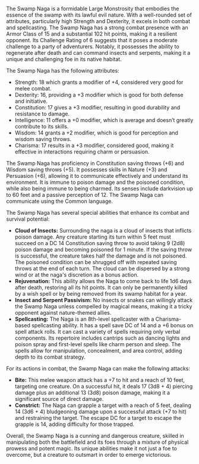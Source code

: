 The Swamp Naga is a formidable Large Monstrosity that embodies the essence of the swamp with its lawful evil nature. With a well-rounded set of attributes, particularly high Strength and Dexterity, it excels in both combat and spellcasting. The Swamp Naga has a strong combat presence with an Armor Class of 15 and a substantial 102 hit points, making it a resilient opponent. Its Challenge Rating of 6 suggests that it poses a moderate challenge to a party of adventurers. Notably, it possesses the ability to regenerate after death and can command insects and serpents, making it a unique and challenging foe in its native habitat.

The Swamp Naga has the following attributes: 
- Strength: 18 which grants a modifier of +4, considered very good for melee combat.
- Dexterity: 16, providing a +3 modifier which is good for both defense and initiative.
- Constitution: 17 gives a +3 modifier, resulting in good durability and resistance to damage.
- Intelligence: 11 offers a +0 modifier, which is average and doesn’t greatly contribute to its skills.
- Wisdom: 14 grants a +2 modifier, which is good for perception and wisdom saving throws.
- Charisma: 17 results in a +3 modifier, considered good, making it effective in interactions requiring charm or persuasion.

The Swamp Naga has proficiency in Constitution saving throws (+6) and Wisdom saving throws (+5). It possesses skills in Nature (+3) and Persuasion (+6), allowing it to communicate effectively and understand its environment. It is immune to poison damage and the poisoned condition, while also being immune to being charmed. Its senses include darkvision up to 60 feet and a passive perception of 12. The Swamp Naga can communicate using the Common language.

The Swamp Naga has several special abilities that enhance its combat and survival potential:
- **Cloud of Insects:** Surrounding the naga is a cloud of insects that inflicts poison damage. Any creature starting its turn within 5 feet must succeed on a DC 14 Constitution saving throw to avoid taking 9 (2d8) poison damage and becoming poisoned for 1 minute. If the saving throw is successful, the creature takes half the damage and is not poisoned. The poisoned condition can be shrugged off with repeated saving throws at the end of each turn. The cloud can be dispersed by a strong wind or at the naga's discretion as a bonus action.
- **Rejuvenation:** This ability allows the Naga to come back to life 1d6 days after death, restoring all its hit points. It can only be permanently killed by a wish spell or by being removed from its swamp habitat for a year.
- **Insect and Serpent Passivism:** No insects or snakes can willingly attack the Swamp Naga unless compelled by magical means, making it a tricky opponent against nature-themed allies.
- **Spellcasting:** The Naga is an 8th-level spellcaster with a Charisma-based spellcasting ability. It has a spell save DC of 14 and a +6 bonus on spell attack rolls. It can cast a variety of spells requiring only verbal components. Its repertoire includes cantrips such as dancing lights and poison spray and first-level spells like charm person and sleep. The spells allow for manipulation, concealment, and area control, adding depth to its combat strategy.

For its actions in combat, the Swamp Naga can make the following attacks:
- **Bite:** This melee weapon attack has a +7 to hit and a reach of 10 feet, targeting one creature. On a successful hit, it deals 17 (3d8 + 4) piercing damage plus an additional 13 (3d8) poison damage, making it a significant source of direct damage.
- **Constrict:** The Naga can grapple a target with a reach of 5 feet, dealing 14 (3d6 + 4) bludgeoning damage upon a successful attack (+7 to hit) and restraining the target. The escape DC for a target to escape the grapple is 14, adding difficulty for those trapped.

Overall, the Swamp Naga is a cunning and dangerous creature, skilled in manipulating both the battlefield and its foes through a mixture of physical prowess and potent magic. Its unique abilities make it not just a foe to overcome, but a creature to outsmart in order to emerge victorious.